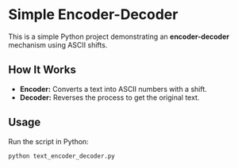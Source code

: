 # Simple Encoder-Decoder

This is a simple Python project demonstrating an **encoder-decoder** mechanism using ASCII shifts.

## How It Works
- **Encoder:** Converts a text into ASCII numbers with a shift.
- **Decoder:** Reverses the process to get the original text.

## Usage
Run the script in Python:

```bash
python text_encoder_decoder.py
